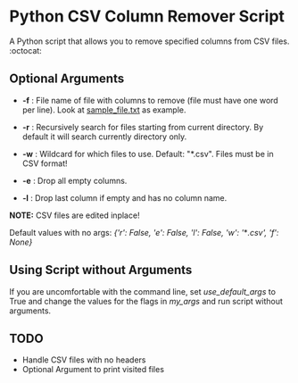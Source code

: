 # Python CSV Column Remover Script
A Python script that allows you to remove specified columns from CSV files.  :octocat: 


## Optional Arguments

* **-f** : File name of file with columns to remove (file must have one word per line). Look at [sample_file.txt](https://github.com/ashkan25/Python-CSV-Column-Remover/blob/master/sample_file.txt) as example.

* **-r** : Recursively search for files starting from current directory. By default it will search currently directory only.

* **-w** : Wildcard for which files to use. Default: "\*.csv". Files must be in CSV format!

* **-e** : Drop all empty columns.

* **-l** : Drop last column if empty and has no column name.

**NOTE:** CSV files are edited inplace!

Default values with no args: *{'r': False, 'e': False, 'l': False, 'w': '*\**.csv', 'f': None}*


## Using Script without Arguments

If you are uncomfortable with the command line, set *use_default_args* to True and change the values for the flags in *my_args* and run script without arguments.

## TODO

* Handle CSV files with no headers
* Optional Argument to print visited files
